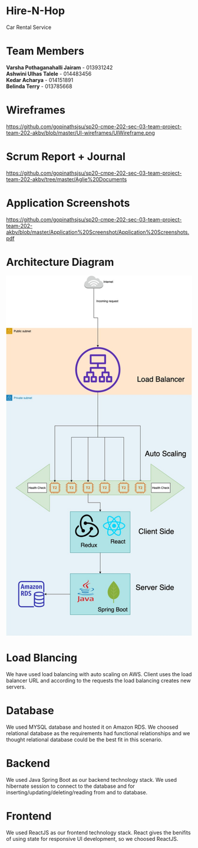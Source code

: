 # Hire-N-Hop
Car Rental Service

# Team Members

<b>Varsha Pothaganahalli Jairam</b> - 013931242 <br />
<b>Ashwini Ulhas Talele</b> - 014483456 <br />
<b>Kedar Acharya</b> - 014151891 <br/>
<b>Belinda Terry</b> - 013785668 <br />



# Wireframes
https://github.com/gopinathsjsu/sp20-cmpe-202-sec-03-team-project-team-202-akbv/blob/master/UI-wireframes/UIWireframe.png


# Scrum Report + Journal 
https://github.com/gopinathsjsu/sp20-cmpe-202-sec-03-team-project-team-202-akbv/tree/master/Aglie%20Documents


# Application Screenshots
https://github.com/gopinathsjsu/sp20-cmpe-202-sec-03-team-project-team-202-akbv/blob/master/Application%20Screenshot/Application%20Screenshots.pdf


<h1>Architecture Diagram</h1>

![Architecture diagram](Architecture.jpg)

# Load Blancing

We have used load balancing with auto scaling on AWS.
Client uses the load balancer URL and according to the requests the load balancing creates new servers.

# Database

We used MYSQL database and hosted it on Amazon RDS.
We choosed relational database as the requirements had functional relationships and we thought relational database could be the best fit in this scenario.

# Backend

We used Java Spring Boot as our backend technology stack.
We used hibernate session to connect to the database and for inserting/updating/deleting/reading from and to database.

# Frontend

We used ReactJS as our frontend technology stack.
React gives the benifits of using state for responsive UI development, so we choosed ReactJS.
